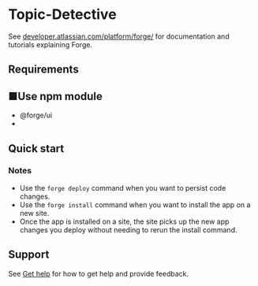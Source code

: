 # Topic-Detective

See [developer.atlassian.com/platform/forge/](https://developer.atlassian.com/platform/forge) for documentation and tutorials explaining Forge.

## Requirements


## ■Use npm module 
 - @forge/ui
 - 
## Quick start


### Notes
- Use the `forge deploy` command when you want to persist code changes.
- Use the `forge install` command when you want to install the app on a new site.
- Once the app is installed on a site, the site picks up the new app changes you deploy without needing to rerun the install command.

## Support

See [Get help](https://developer.atlassian.com/platform/forge/get-help/) for how to get help and provide feedback.
